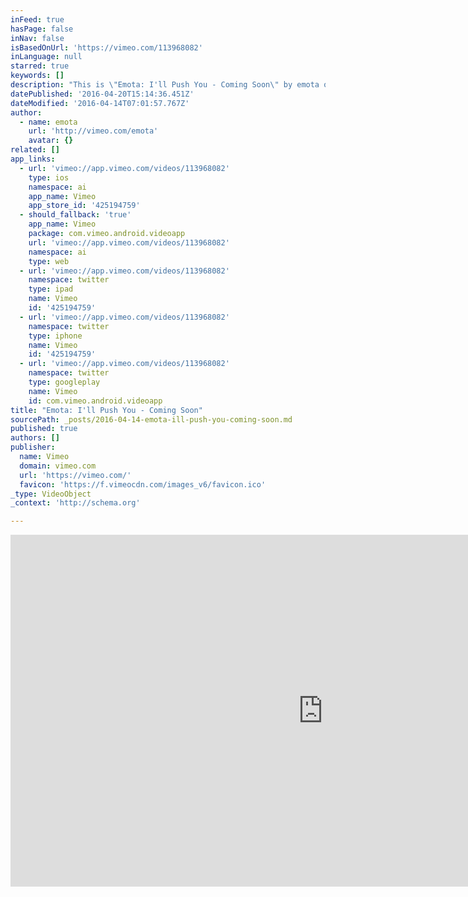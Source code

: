 ```yaml
---
inFeed: true
hasPage: false
inNav: false
isBasedOnUrl: 'https://vimeo.com/113968082'
inLanguage: null
starred: true
keywords: []
description: "This is \"Emota: I'll Push You - Coming Soon\" by emota on Vimeo, the home for high quality videos and the people who love them."
datePublished: '2016-04-20T15:14:36.451Z'
dateModified: '2016-04-14T07:01:57.767Z'
author:
  - name: emota
    url: 'http://vimeo.com/emota'
    avatar: {}
related: []
app_links:
  - url: 'vimeo://app.vimeo.com/videos/113968082'
    type: ios
    namespace: ai
    app_name: Vimeo
    app_store_id: '425194759'
  - should_fallback: 'true'
    app_name: Vimeo
    package: com.vimeo.android.videoapp
    url: 'vimeo://app.vimeo.com/videos/113968082'
    namespace: ai
    type: web
  - url: 'vimeo://app.vimeo.com/videos/113968082'
    namespace: twitter
    type: ipad
    name: Vimeo
    id: '425194759'
  - url: 'vimeo://app.vimeo.com/videos/113968082'
    namespace: twitter
    type: iphone
    name: Vimeo
    id: '425194759'
  - url: 'vimeo://app.vimeo.com/videos/113968082'
    namespace: twitter
    type: googleplay
    name: Vimeo
    id: com.vimeo.android.videoapp
title: "Emota: I'll Push You - Coming Soon"
sourcePath: _posts/2016-04-14-emota-ill-push-you-coming-soon.md
published: true
authors: []
publisher:
  name: Vimeo
  domain: vimeo.com
  url: 'https://vimeo.com/'
  favicon: 'https://f.vimeocdn.com/images_v6/favicon.ico'
_type: VideoObject
_context: 'http://schema.org'

---
```

<iframe src="https://cdn.embedly.com/widgets/media.html?src=https%3A%2F%2Fplayer.vimeo.com%2Fvideo%2F113968082&amp;url=https%3A%2F%2Fvimeo.com%2F113968082&amp;image=http%3A%2F%2Fi.vimeocdn.com%2Fvideo%2F503108101_1280.jpg&amp;key=b7d04c9b404c499eba89ee7072e1c4f7&amp;type=text%2Fhtml&amp;schema=vimeo" width="1000" height="563" scrolling="no" frameborder="0" allowfullscreen="allowfullscreen" style=""></iframe>